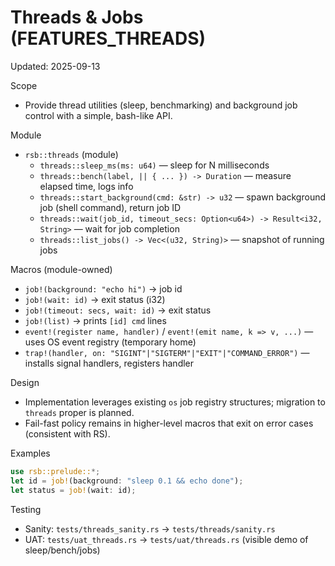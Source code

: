 # Threads & Jobs (FEATURES_THREADS)

Updated: 2025-09-13

Scope
- Provide thread utilities (sleep, benchmarking) and background job control with a simple, bash-like API.

Module
- `rsb::threads` (module)
  - `threads::sleep_ms(ms: u64)` — sleep for N milliseconds
  - `threads::bench(label, || { ... }) -> Duration` — measure elapsed time, logs info
  - `threads::start_background(cmd: &str) -> u32` — spawn background job (shell command), return job ID
  - `threads::wait(job_id, timeout_secs: Option<u64>) -> Result<i32, String>` — wait for job completion
  - `threads::list_jobs() -> Vec<(u32, String)>` — snapshot of running jobs

Macros (module-owned)
- `job!(background: "echo hi")` → job id
- `job!(wait: id)` → exit status (i32)
- `job!(timeout: secs, wait: id)` → exit status
- `job!(list)` → prints `[id] cmd` lines
- `event!(register name, handler)` / `event!(emit name, k => v, ...)` — uses OS event registry (temporary home)
- `trap!(handler, on: "SIGINT"|"SIGTERM"|"EXIT"|"COMMAND_ERROR")` — installs signal handlers, registers handler

Design
- Implementation leverages existing `os` job registry structures; migration to `threads` proper is planned.
- Fail-fast policy remains in higher-level macros that exit on error cases (consistent with RS).

Examples
```rust
use rsb::prelude::*;
let id = job!(background: "sleep 0.1 && echo done");
let status = job!(wait: id);
```

Testing
- Sanity: `tests/threads_sanity.rs` → `tests/threads/sanity.rs`
- UAT: `tests/uat_threads.rs` → `tests/uat/threads.rs` (visible demo of sleep/bench/jobs)

